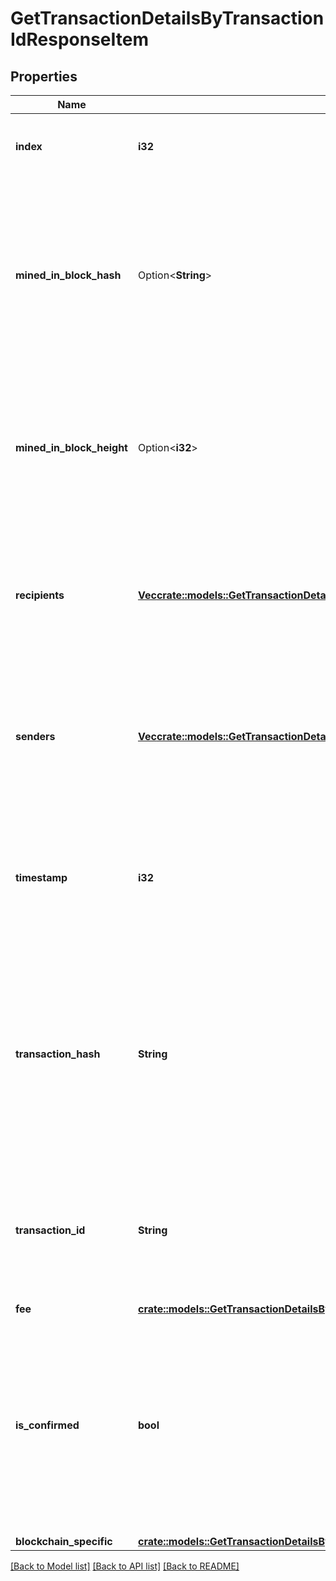 # GetTransactionDetailsByTransactionIdResponseItem

## Properties

Name | Type | Description | Notes
------------ | ------------- | ------------- | -------------
**index** | **i32** | Represents the index position of the transaction in the specific block. | 
**mined_in_block_hash** | Option<**String**> | Represents the hash of the block where this transaction was mined/confirmed for first time. The hash is defined as a cryptographic digital fingerprint made by hashing the block header twice through the SHA256 algorithm. | [optional]
**mined_in_block_height** | Option<**i32**> | Represents the hight of the block where this transaction was mined/confirmed for first time. The height is defined as the number of blocks in the blockchain preceding this specific block. | [optional]
**recipients** | [**Vec<crate::models::GetTransactionDetailsByTransactionIdResponseItemRecipients>**](GetTransactionDetailsByTransactionIDResponseItem_recipients.md) | Represents a list of recipient addresses with the respective amounts. In account-based protocols like Ethereum there is only one address in this list. | 
**senders** | [**Vec<crate::models::GetTransactionDetailsByTransactionIdResponseItemSenders>**](GetTransactionDetailsByTransactionIDResponseItem_senders.md) | Represents a list of sender addresses with the respective amounts. In account-based protocols like Ethereum there is only one address in this list. | 
**timestamp** | **i32** | Defines the exact date/time in Unix Timestamp when this transaction was mined, confirmed or first seen in Mempool, if it is unconfirmed. | 
**transaction_hash** | **String** | Represents the same as `transactionId` for account-based protocols like Ethereum, while it could be different in UTXO-based protocols like Bitcoin. E.g., in UTXO-based protocols `hash` is different from `transactionId` for SegWit transactions. | 
**transaction_id** | **String** | Represents the unique identifier of a transaction, i.e. it could be `transactionId` in UTXO-based protocols like Bitcoin, and transaction `hash` in Ethereum blockchain. | 
**fee** | [**crate::models::GetTransactionDetailsByTransactionIdResponseItemFee**](GetTransactionDetailsByTransactionIDResponseItem_fee.md) |  | 
**is_confirmed** | **bool** | Defines whether the transaction is mined/confirmed or not. If it is \"false\", it means the transaction is still in the Mempool waiting to be included in a block. Value \"true\" means that this transaction is already confirmed and included in a block. | 
**blockchain_specific** | [**crate::models::GetTransactionDetailsByTransactionIdResponseItemBlockchainSpecific**](GetTransactionDetailsByTransactionIDResponseItemBlockchainSpecific.md) |  | 

[[Back to Model list]](../README.md#documentation-for-models) [[Back to API list]](../README.md#documentation-for-api-endpoints) [[Back to README]](../README.md)


